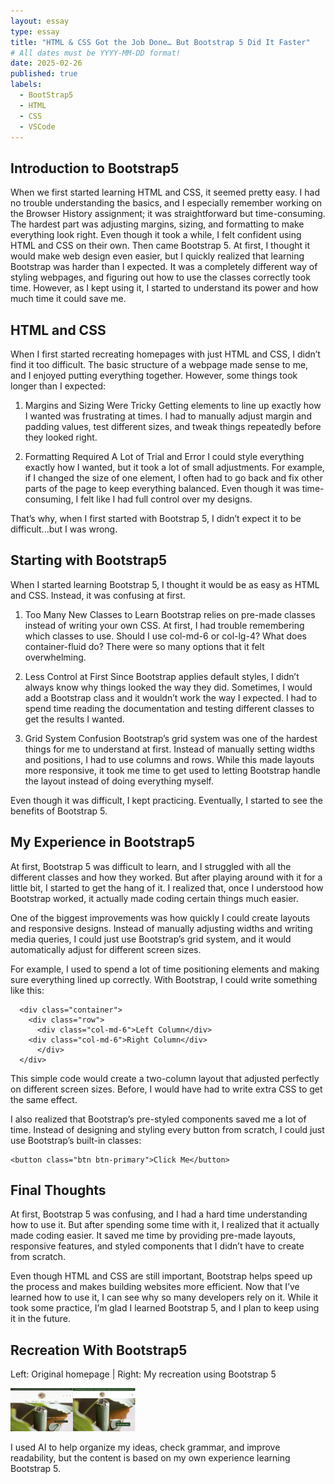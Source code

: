 ```yaml
---
layout: essay
type: essay
title: "HTML & CSS Got the Job Done… But Bootstrap 5 Did It Faster"
# All dates must be YYYY-MM-DD format!
date: 2025-02-26
published: true
labels:
  - BootStrap5
  - HTML
  - CSS
  - VSCode
---
```


## Introduction to Bootstrap5 

When we first started learning HTML and CSS, it seemed pretty easy. I had no trouble understanding the basics, and I especially remember working on the Browser History assignment; it was straightforward but time-consuming. The hardest part was adjusting margins, sizing, and formatting to make everything look right. Even though it took a while, I felt confident using HTML and CSS on their own. Then came Bootstrap 5. At first, I thought it would make web design even easier, but I quickly realized that learning Bootstrap was harder than I expected. It was a completely different way of styling webpages, and figuring out how to use the classes correctly took time. However, as I kept using it, I started to understand its power and how much time it could save me.

## HTML and CSS

When I first started recreating homepages with just HTML and CSS, I didn’t find it too difficult. The basic structure of a webpage made sense to me, and I enjoyed putting everything together. However, some things took longer than I expected:

1. Margins and Sizing Were Tricky
Getting elements to line up exactly how I wanted was frustrating at times. I had to manually adjust margin and padding values, test different sizes, and tweak things repeatedly before they looked right.

2. Formatting Required A Lot of Trial and Error
I could style everything exactly how I wanted, but it took a lot of small adjustments. For example, if I changed the size of one element, I often had to go back and fix other parts of the page to keep everything balanced.
Even though it was time-consuming, I felt like I had full control over my designs.

That’s why, when I first started with Bootstrap 5, I didn’t expect it to be difficult...but I was wrong.


## Starting with Bootstrap5

When I started learning Bootstrap 5, I thought it would be as easy as HTML and CSS. Instead, it was confusing at first.

1. Too Many New Classes to Learn
Bootstrap relies on pre-made classes instead of writing your own CSS. At first, I had trouble remembering which classes to use. Should I use col-md-6 or col-lg-4? What does container-fluid do? There were so many options that it felt overwhelming.

2. Less Control at First
Since Bootstrap applies default styles, I didn’t always know why things looked the way they did. Sometimes, I would add a Bootstrap class and it wouldn’t work the way I expected. I had to spend time reading the documentation and testing different classes to get the results I wanted.

3. Grid System Confusion
Bootstrap’s grid system was one of the hardest things for me to understand at first. Instead of manually setting widths and positions, I had to use columns and rows. While this made layouts more responsive, it took me time to get used to letting Bootstrap handle the layout instead of doing everything myself.

Even though it was difficult, I kept practicing. Eventually, I started to see the benefits of Bootstrap 5.

## My Experience in Bootstrap5

At first, Bootstrap 5 was difficult to learn, and I struggled with all the different classes and how they worked. But after playing around with it for a little bit, I started to get the hang of it. I realized that, once I understood how Bootstrap worked, it actually made coding certain things much easier.

One of the biggest improvements was how quickly I could create layouts and responsive designs. Instead of manually adjusting widths and writing media queries, I could just use Bootstrap’s grid system, and it would automatically adjust for different screen sizes.

For example, I used to spend a lot of time positioning elements and making sure everything lined up correctly. With Bootstrap, I could write something like this:

      <div class="container">
        <div class="row">
          <div class="col-md-6">Left Column</div>
        <div class="col-md-6">Right Column</div>
          </div>
      </div>

This simple code would create a two-column layout that adjusted perfectly on different screen sizes. Before, I would have had to write extra CSS to get the same effect.

I also realized that Bootstrap’s pre-styled components saved me a lot of time. Instead of designing and styling every button from scratch, I could just use Bootstrap’s built-in classes:

    <button class="btn btn-primary">Click Me</button>



## Final Thoughts

At first, Bootstrap 5 was confusing, and I had a hard time understanding how to use it. But after spending some time with it, I realized that it actually made coding easier. It saved me time by providing pre-made layouts, responsive features, and styled components that I didn’t have to create from scratch.

Even though HTML and CSS are still important, Bootstrap helps speed up the process and makes building websites more efficient. Now that I’ve learned how to use it, I can see why so many developers rely on it. While it took some practice, I’m glad I learned Bootstrap 5, and I plan to keep using it in the future.

## Recreation With Bootstrap5
Left: Original homepage | Right: My recreation using Bootstrap 5

<img width="200px" class="rounded float-start pe-4" src="https://github.com/sydhashiro/sydhashiro.github.io/blob/main/img/comparisonHNLC.jpg">



I used AI to help organize my ideas, check grammar, and improve readability, but the content is based on my own experience learning Bootstrap 5. 
